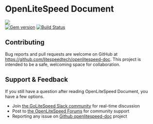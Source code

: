 # OpenLiteSpeed Document 
[<img src="https://img.shields.io/badge/slack-LiteSpeed-blue.svg?logo=slack">](litespeedtech.com/slack)  
[<img src="https://badge.fury.io/rb/just-the-docs.svg" alt="Gem version">](https://badge.fury.io/rb/just-the-docs)
[![Build Status](https://github.com/litespeedtech/openlitespeed-doc/actions/workflows/pages/pages-build-deployment/badge.svg)](https://github.com/litespeedtech/openlitespeed-doc/actions/)


## Contributing

Bug reports and pull requests are welcome on GitHub at https://github.com/litespeedtech/openlitespeed-doc. This project is intended to be a safe, welcoming space for collaboration.

## Support & Feedback
If you still have a question after reading OpenLiteSpeed Document, you have a few options.
* Join [the GoLiteSpeed Slack community](https://litespeedtech.com/slack) for real-time discussion
* Post to [the OpenLiteSpeed Forums](https://forum.openlitespeed.org/) for community support
* Reporting any issue on [Github openlitespeed-doc](https://github.com/litespeedtech/openlitespeed-doc/issues) project